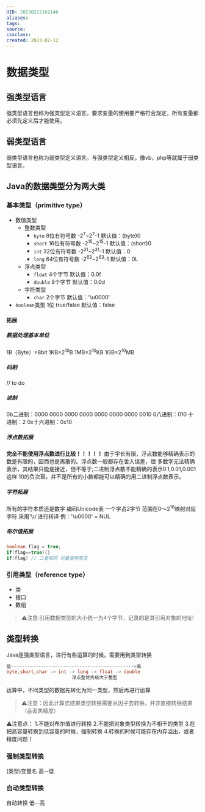 ```yaml
---
UID: 20230212162146 
aliases: 
tags: 
source: 
cssclass: 
created: 2023-02-12
---
```


# 数据类型

## 强类型语言
强类型语言也称为强类型定义语言。要求变量的使用要严格符合规定，所有变量都必须先定义后才能使用。
## 弱类型语言
弱类型语言也称为弱类型定义语言。与强类型定义相反。像vb，php等就属于弱类型语言。
## Java的数据类型分为两大类

### 基本类型（primitive type）
* 数值类型
	* 整数类型
		* `byte` 8位有符号数 -2<sup>7</sup>~2<sup>7</sup>-1 默认值：(byte)0
		* `short` 16位有符号数 -2<sup>15</sup>~2<sup>15</sup>-1 默认值：(short)0
		* `int` 32位有符号数 -2<sup>31</sup>~2<sup>31</sup>-1 默认值：0
		* `long` 64位有符号数 -2<sup>63</sup>~2<sup>63</sup>-1 默认值：0L
	* 浮点类型
		* `float` 4个字节 默认值：0.0f
		* `double` 8个字节 默认值：0.0d
	* 字符类型
		* `char` 2个字节 默认值：'\\u0000'
* `boolean`类型 1位 true/false 默认值：false

#### 拓展
##### 数据处理基本单位
1B（Byte）=8bit
1KB=2<sup>10</sup>B
1MB=2<sup>10</sup>KB
1GB=2<sup>10</sup>MB
##### 码制
// to do
##### 进制
0b二进制：0000 0000 0000 0000 0000 0000 0000 0010
0八进制：010
十进制：2
0x十六进制：0x10
##### 浮点数拓展
**完全不能使用浮点数进行比较！！！！！**
由于字长有限，浮点数能够精确表示的数是有限的，因而也是离散的。浮点数一般都存在舍入误差，很 多数字无法精确表示，其结果只能是接近，但不等于;二进制浮点数不能精确的表示0.1,0.01,0.001这样 10的负次幂。并不是所有的小数都能可以精确的用二进制浮点数表示。
##### 字符拓展
所有的字符本质还是数字
编码Unicode表 一个字占2字节 范围在0～2<sup>16</sup>映射对应字符 采用'\\u'进行转译
例：'\\u0000' = NUL
##### 布尔值拓展
```Java
boolean flag = true;
if(flag==true){}
if(flag) // 二者相同 尽量使用简洁
```
### 引用类型（reference type）
* 类
* 接口
* 数组
>⚠️注意:引用数据类型的大小统一为4个字节，记录的是其引用对象的地址!
## 类型转换
Java是强类型语言，进行有些运算的时候，需要用到类型转换
```Java
低--------------------------------------------->高
byte,short,char -> int -> long -> float -> double
                        浮点型优先级大于整型
```
运算中，不同类型的数据先转化为同一类型，然后再进行运算
> ⚠️注意：因此计算式结果类型转换需要从因子去转换，并非直接转换结果（会丢失精度）

⚠️注意点：
1.不能对布尔值进行转换
2.不能把对象类型转换为不相干的类型
3.在把高容量转换到低容量的时候，强制转换
4.转换的时候可能存在内存溢出，或者精度问题！


### 强制类型转换
(类型)变量名 高--低
### 自动类型转换
自动转换 低--高